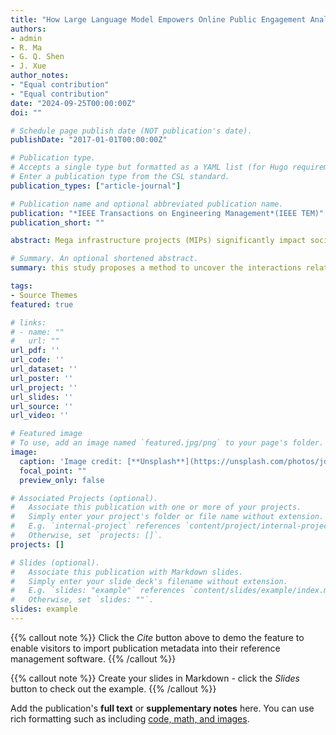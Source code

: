 ```yaml
---
title: "How Large Language Model Empowers Online Public Engagement Analysis for Mega Infrastructure Projects: cases in Hong Kong"
authors:
- admin
- R. Ma
- G. Q. Shen
- J. Xue
author_notes:
- "Equal contribution"
- "Equal contribution"
date: "2024-09-25T00:00:00Z"
doi: ""

# Schedule page publish date (NOT publication's date).
publishDate: "2017-01-01T00:00:00Z"

# Publication type.
# Accepts a single type but formatted as a YAML list (for Hugo requirements).
# Enter a publication type from the CSL standard.
publication_types: ["article-journal"]

# Publication name and optional abbreviated publication name.
publication: "*IEEE Transactions on Engineering Management*(IEEE TEM)"
publication_short: ""

abstract: Mega infrastructure projects (MIPs) significantly impact society, and public engagement plays a key role in shaping their performances. With the rise of social media, analyzing public opinions dynamically can help decision-makers better understand and respond to public concerns. This study focuses on identifying key influencers and analyzing influencer-public interactions during MIPs’ planning and construction phases using nine cases from Hong Kong. The Large language model (LLM) introduced for identity and sentiment analysis, alongside social network analysis (SNA), enables online public engagement analysis. The findings reveal how influencers interact with the public across different project events, providing decision-makers with insights to improve communication, transparency, and engagement strategies. This study provides an LLM-based method and managerial map for enhancing online public engagement practices in project management.

# Summary. An optional shortened abstract.
summary: this study proposes a method to uncover the interactions related to online public engagement in MIPs by examining the distribution of user identities involved, identifying individuals with considerable influence, and evaluating the interactions between these “engaged users” and “influencers” during various project events. Observations are used to guide project decision-makers to understand public opinion of engineering projects on social networks.

tags:
- Source Themes
featured: true

# links:
# - name: ""
#   url: ""
url_pdf: ''
url_code: ''
url_dataset: ''
url_poster: ''
url_project: ''
url_slides: ''
url_source: ''
url_video: ''

# Featured image
# To use, add an image named `featured.jpg/png` to your page's folder. 
image:
  caption: 'Image credit: [**Unsplash**](https://unsplash.com/photos/jdD8gXaTZsc)'
  focal_point: ""
  preview_only: false

# Associated Projects (optional).
#   Associate this publication with one or more of your projects.
#   Simply enter your project's folder or file name without extension.
#   E.g. `internal-project` references `content/project/internal-project/index.md`.
#   Otherwise, set `projects: []`.
projects: []

# Slides (optional).
#   Associate this publication with Markdown slides.
#   Simply enter your slide deck's filename without extension.
#   E.g. `slides: "example"` references `content/slides/example/index.md`.
#   Otherwise, set `slides: ""`.
slides: example
---
```


{{% callout note %}}
Click the *Cite* button above to demo the feature to enable visitors to import publication metadata into their reference management software.
{{% /callout %}}

{{% callout note %}}
Create your slides in Markdown - click the *Slides* button to check out the example.
{{% /callout %}}

Add the publication's **full text** or **supplementary notes** here. You can use rich formatting such as including [code, math, and images](https://docs.hugoblox.com/content/writing-markdown-latex/).
